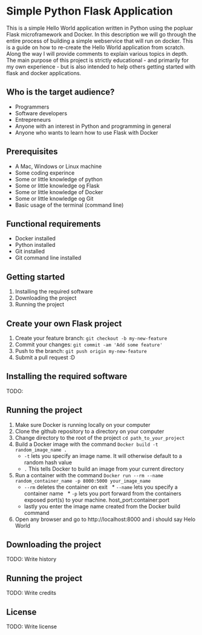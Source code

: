 # Simple Python Flask Application



This is a simple Hello World application written in Python using the popluar Flask microframework and Docker. In this description we will go through the entire process of building a simple webservice that will run on docker. This is a guide on how to re-create the Hello World application from scratch. Along the way I will provide comments to explain various topics in depth. The main purpose of this project is strictly educational - and primarily for my own experience - but is also intended to help others getting started with flask and docker applications. 

## Who is the target audience?

* Programmers
* Software developers
* Entrepreneurs
* Anyone with an interest in Python and programming in general
* Anyone who wants to learn how to use Flask with Docker

## Prerequisites

* A Mac, Windows or Linux machine
* Some coding experince
* Some or little knowledge of python
* Some or little knowledge og Flask
* Some or little knowledge of Docker
* Some or little knowledge og Git
* Basic usage of the terminal (command line)

## Functional requirements

* Docker installed 
* Python installed
* Git installed
* Git command line installed

## Getting started

1. Installing the required software
2. Downloading the project
3. Running the project

## Create your own Flask project

1. Create your feature branch: `git checkout -b my-new-feature`
2. Commit your changes: `git commit -am 'Add some feature'`
3. Push to the branch: `git push origin my-new-feature`
4. Submit a pull request :D

## Installing the required software

TODO: 

## Running the project

1. Make sure Docker is running locally on your computer
2. Clone the github repository to a directory on your computer
3. Change directory to the root of the project `cd path_to_your_project`
4. Build a Docker image with the command `Docker build -t random_image_name .`
   * `-t` lets you specify an image name. It will otherwise default to a random hash value
   * `.` This tells Docker to build an image from your current directory
5. Run a container with the command `Docker run --rm --name random_container_name -p 8000:5000 your_image_name`
   * `--rm` deletes the container on exit
   * `--name` lets you specify a container name
   * `-p` lets you port forward from the containers exposed port(s) to your machine. host_port:container:port
   * lastly you enter the image name created from the Docker build command
6. Open any browser and go to http://localhost:8000 and i should say Helo World

## Downloading the project 

TODO: Write history

## Running the project

TODO: Write credits

## License

TODO: Write license
